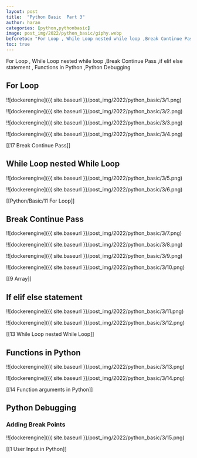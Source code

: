 ```yaml
---
layout: post
title:  "Python Basic  Part 3"
author: haran
categories: [python,pythonbasic]
image: post_img/2022/python_basic/giphy.webp
beforetoc: "For Loop , While Loop nested while loop ,Break Continue Pass ,if elif else statement , Functions in Python ,Python Debugging"
toc: true
---
```


For Loop , While Loop nested while loop ,Break Continue Pass ,if elif else statement , Functions in Python ,Python Debugging

## For Loop

!![dockerengine]({{ site.baseurl }}/post_img/2022/python_basic/3/1.png)

!![dockerengine]({{ site.baseurl }}/post_img/2022/python_basic/3/2.png)

!![dockerengine]({{ site.baseurl }}/post_img/2022/python_basic/3/3.png)

!![dockerengine]({{ site.baseurl }}/post_img/2022/python_basic/3/4.png)


[[17 Break Continue Pass]]

## While Loop nested While Loop

!![dockerengine]({{ site.baseurl }}/post_img/2022/python_basic/3/5.png)

!![dockerengine]({{ site.baseurl }}/post_img/2022/python_basic/3/6.png)

[[Python/Basic/11 For Loop]]

## Break Continue Pass

!![dockerengine]({{ site.baseurl }}/post_img/2022/python_basic/3/7.png)

!![dockerengine]({{ site.baseurl }}/post_img/2022/python_basic/3/8.png)

!![dockerengine]({{ site.baseurl }}/post_img/2022/python_basic/3/9.png)

!![dockerengine]({{ site.baseurl }}/post_img/2022/python_basic/3/10.png)

[[9 Array]]

## If elif else statement

!![dockerengine]({{ site.baseurl }}/post_img/2022/python_basic/3/11.png)

!![dockerengine]({{ site.baseurl }}/post_img/2022/python_basic/3/12.png)

[[13 While Loop nested While Loop]]

## Functions in Python

!![dockerengine]({{ site.baseurl }}/post_img/2022/python_basic/3/13.png)

!![dockerengine]({{ site.baseurl }}/post_img/2022/python_basic/3/14.png)

[[14 Function arguments in Python]]


## Python Debugging

### Adding Break Points 

!![dockerengine]({{ site.baseurl }}/post_img/2022/python_basic/3/15.png)

[[1 User Input in Python]]